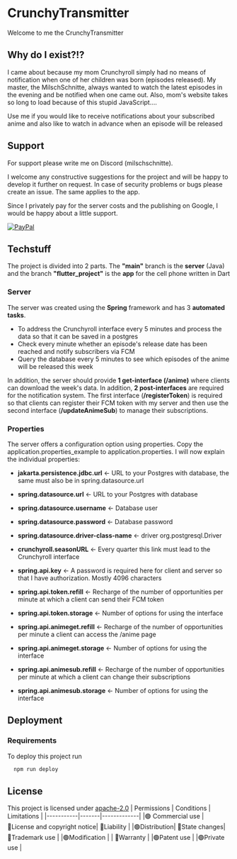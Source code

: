 
# CrunchyTransmitter 
Welcome to me the CrunchyTransmitter

## Why do I exist?!?
I came about because my mom Crunchyroll simply had no means of notification when one of her children was born (episodes released). My master, the MilschSchnitte, always wanted to watch the latest episodes in the evening and be notified when one came out. Also, mom's website takes so long to load because of this stupid JavaScript.... 

Use me if you would like to receive notifications about your subscribed anime and also like to watch in advance when an episode will be released



## Support

For support please write me on Discord (milschschnitte).

I welcome any constructive suggestions for the project and will be happy to develop it further on request. In case of security problems or bugs please create an issue. The same applies to the app.

Since I privately pay for the server costs and the publishing on Google, I would be happy about a little support.

[![PayPal](https://upload.wikimedia.org/wikipedia/commons/thumb/b/b5/PayPal.svg/2560px-PayPal.svg.png)](https://www.paypal.com)



## Techstuff

The project is divided into 2 parts. The **"main"** branch is the **server** (Java) and the branch **"flutter_project"** is the **app** for the cell phone written in Dart

### Server

The server was created using the **Spring** framework and has 3 **automated tasks**.
* To address the Crunchyroll interface every 5 minutes and process the data so that it can be saved in a postgres
* Check every minute whether an episode's release date has been reached and notify subscribers via FCM
* Query the database every 5 minutes to see which episodes of the anime will be released this week

In addition, the server should provide **1 get-interface (/anime)** where clients can download the week's data.
In addition, **2 post-interfaces** are required for the notification system. The first interface (**/registerToken**) is required so that clients can register their FCM token with my server and then use the second interface (**/updateAnimeSub**) to manage their subscriptions. 

### Properties

The server offers a configuration option using properties. Copy the application.properties_example to application.properties. I will now explain the individual properties:

* **jakarta.persistence.jdbc.url** <- URL to your Postgres with database, the same must also be in spring.datasource.url
    
* **spring.datasource.url** <- URL to your Postgres with database
* **spring.datasource.username** <- Database user
* **spring.datasource.password** <- Database password
* **spring.datasource.driver-class-name** <- driver org.postgresql.Driver

* **crunchyroll.seasonURL** <- Every quarter this link must lead to the Crunchyroll interface
* **spring.api.key** <- A password is required here for client and server so that I have authorization. Mostly 4096 characters

* **spring.api.token.refill** <- Recharge of the number of opportunities per minute at which a client can send their FCM token
* **spring.api.token.storage** <- Number of options for using the interface

* **spring.api.animeget.refill** <- Recharge of the number of opportunities per minute a client can access the /anime page
* **spring.api.animeget.storage** <- Number of options for using the interface

* **spring.api.animesub.refill** <- Recharge of the number of opportunities per minute at which a client can change their subscriptions
* **spring.api.animesub.storage** <- Number of options for using the interface
## Deployment

### Requirements

To deploy this project run

```bash
  npm run deploy
```


## License

This project is licensed under [apache-2.0](https://choosealicense.com/licenses/apache-2.0/)
| Permissions      | Conditions | Limitations       |
|-----------|-------|-------------|
 |🟢 Commercial use | 🔵License and copyright notice|  🔴Liability |
 |🟢Distribution| 🔵State changes| 🔴Trademark use |
 |🟢Modification | | 🔴Warranty |
 |🟢Patent use | 
 |🟢Private use |



